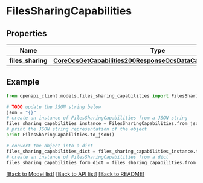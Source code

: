 # FilesSharingCapabilities


## Properties
Name | Type | Description | Notes
------------ | ------------- | ------------- | -------------
**files_sharing** | [**CoreOcsGetCapabilities200ResponseOcsDataCapabilitiesFilesSharing**](CoreOcsGetCapabilities200ResponseOcsDataCapabilitiesFilesSharing.md) |  | 

## Example

```python
from openapi_client.models.files_sharing_capabilities import FilesSharingCapabilities

# TODO update the JSON string below
json = "{}"
# create an instance of FilesSharingCapabilities from a JSON string
files_sharing_capabilities_instance = FilesSharingCapabilities.from_json(json)
# print the JSON string representation of the object
print FilesSharingCapabilities.to_json()

# convert the object into a dict
files_sharing_capabilities_dict = files_sharing_capabilities_instance.to_dict()
# create an instance of FilesSharingCapabilities from a dict
files_sharing_capabilities_form_dict = files_sharing_capabilities.from_dict(files_sharing_capabilities_dict)
```
[[Back to Model list]](../README.md#documentation-for-models) [[Back to API list]](../README.md#documentation-for-api-endpoints) [[Back to README]](../README.md)



